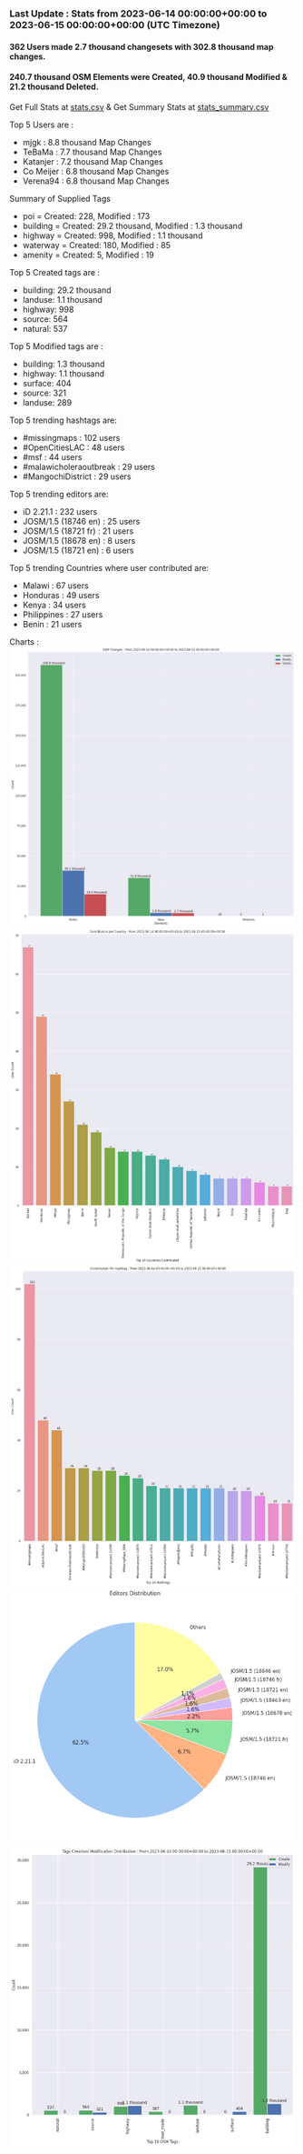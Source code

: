 ### Last Update : Stats from 2023-06-14 00:00:00+00:00 to 2023-06-15 00:00:00+00:00 (UTC Timezone)

#### 362 Users made 2.7 thousand changesets with 302.8 thousand map changes.
#### 240.7 thousand OSM Elements were Created, 40.9 thousand Modified & 21.2 thousand Deleted.
Get Full Stats at [stats.csv](/stats/hotosm/Daily/stats.csv)
 & Get Summary Stats at [stats_summary.csv](/stats/hotosm/Daily/stats_summary.csv)

Top 5 Users are : 
- mjgk : 8.8 thousand Map Changes
- TeBaMa : 7.7 thousand Map Changes
- Katanjer : 7.2 thousand Map Changes
- Co Meijer : 6.8 thousand Map Changes
- Verena94 : 6.8 thousand Map Changes

Summary of Supplied Tags
- poi = Created: 228, Modified : 173
- building = Created: 29.2 thousand, Modified : 1.3 thousand
- highway = Created: 998, Modified : 1.1 thousand
- waterway = Created: 180, Modified : 85
- amenity = Created: 5, Modified : 19


Top 5 Created tags are :
- building: 29.2 thousand
- landuse: 1.1 thousand
- highway: 998
- source: 564
- natural: 537


Top 5 Modified tags are :
- building: 1.3 thousand
- highway: 1.1 thousand
- surface: 404
- source: 321
- landuse: 289


Top 5 trending hashtags are:
- #missingmaps : 102 users
- #OpenCitiesLAC : 48 users
- #msf : 44 users
- #malawicholeraoutbreak : 29 users
- #MangochiDistrict : 29 users


Top 5 trending editors are:
- iD 2.21.1 : 232 users
- JOSM/1.5 (18746 en) : 25 users
- JOSM/1.5 (18721 fr) : 21 users
- JOSM/1.5 (18678 en) : 8 users
- JOSM/1.5 (18721 en) : 6 users


Top 5 trending Countries where user contributed are:
- Malawi : 67 users
- Honduras : 49 users
- Kenya : 34 users
- Philippines : 27 users
- Benin : 21 users


 Charts : 
![Alt text](./stats_osm_changes.png) 
![Alt text](./stats_users_per_country.png) 
![Alt text](./stats_users_per_hashtag.png) 
![Alt text](./stats_editors_pie_chart.png) 
![Alt text](./stats_tags.png) 
